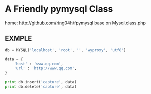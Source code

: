 # A Friendly pymysql Class
home: http://github.com/ring04h/fpymysql
base on Mysql.class.php

## EXMPLE
```python
db = MYSQL('localhost', 'root', '', 'wyproxy', 'utf8')

data = {
    'host' : 'www.qq.com',
    'url' : 'http://www.qq.com',
}

print db.insert('capture', data)
print db.delete('capture', data)
```